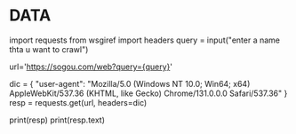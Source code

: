 # DATA
import requests
from wsgiref import headers
query = input("enter a name thta u want to crawl")

url='https://sogou.com/web?query={query}'

dic = {
    "user-agent":
"Mozilla/5.0 (Windows NT 10.0; Win64; x64) AppleWebKit/537.36 (KHTML, like Gecko) Chrome/131.0.0.0 Safari/537.36"
}
resp = requests.get(url, headers=dic)


print(resp)
print(resp.text)
